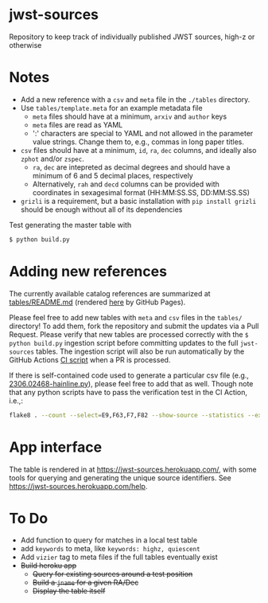 # jwst-sources
Repository to keep track of individually published JWST sources, high-z or otherwise

# Notes

- Add a new reference with a `csv` and `meta` file in the `./tables` directory.
- Use `tables/template.meta` for an example metadata file
  - `meta` files should have at a minimum, `arxiv` and `author` keys
  - `meta` files are read as YAML
  - ':' characters are special to YAML and not allowed in the parameter value strings.  Change them to, e.g., commas in long paper titles.
- `csv` files should have at a minimum, `id`, `ra`, `dec` columns, and ideally also `zphot` and/or `zspec`.  
  - `ra`, `dec` are intepreted as decimal degrees and should have a minimum of 6 and 5 decimal places, respectively
  - Alternatively, `rah` and `decd` columns can be provided with coordinates in sexagesimal format (HH:MM:SS.SS, DD:MM:SS.SS)
- `grizli` is a requirement, but a basic installation with `pip install grizli` should be enough without all of its dependencies

Test generating the master table with 

```bash 
$ python build.py
```

# Adding new references

The currently available catalog references are summarized at  [tables/README.md](https://github.com/dawn-cph/jwst-sources/blob/main/tables/README.md) (rendered [here](https://dawn-cph.github.io/jwst-sources/tables/) by GitHub Pages).

Please feel free to add new tables with `meta` and `csv` files in the `tables/` directory!  To add them, fork the repository and submit the updates via a Pull Request.  Please verify that new tables are processed correctly with the `$ python build.py` ingestion script before committing updates to the full `jwst-sources` tables.  The ingestion script will also be run automatically by the GitHub Actions [CI script](https://github.com/dawn-cph/jwst-sources/actions) when a PR is processed.

If there is self-contained code used to generate a particular csv file (e.g., [2306.02468-hainline.py](https://github.com/dawn-cph/jwst-sources/blob/main/tables/2306.02468-hainline.py)), please feel free to add that as well.  Though note that any python scripts have to pass the verification test in the CI Action, i.e.,:
```bash
flake8 . --count --select=E9,F63,F7,F82 --show-source --statistics --exclude "scripts* docs* dist* examples*"
```

# App interface

The table is rendered in at https://jwst-sources.herokuapp.com/, with some tools for querying and generating the unique source identifiers. 
 See https://jwst-sources.herokuapp.com/help.

# To Do

- Add function to query for matches in a local test table
- add `keywords` to meta, like `keywords: highz, quiescent`
- Add `vizier` tag to meta files if the full tables eventually exist
- ~~Build heroku app~~
  - ~~Query for existing sources around a test position~~
  - ~~Build a `jname` for a given RA/Dec~~
  - ~~Display the table itself~~
